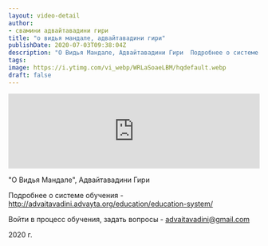 ```yaml
---
layout: video-detail
author:
- свамини адвайтавадини гири
title: "о видья мандале, адвайтавадини гири"
publishDate: 2020-07-03T09:38:04Z
description: "О Видья Мандале, Адвайтавадини Гири  Подробнее о системе обучения - <http //advaitavadini.advayta.org/education/education-system/>  Войти в процесс обучения, задать вопросы - [advaitavadini@gmail.com](mailto advaitavadini@gmail.com)  2020 г."
tags: 
image: https://i.ytimg.com/vi_webp/WRLaSoaeLBM/hqdefault.webp
draft: false
---
```


<iframe width="100%" src="https://www.youtube.com/embed/WRLaSoaeLBM" frameborder="0" allowfullscreen=""></iframe> 

 "О Видья Мандале", Адвайтавадини Гири

 Подробнее о системе обучения - <http://advaitavadini.advayta.org/education/education-system/> 

 Войти в процесс обучения, задать вопросы - [advaitavadini@gmail.com](mailto:advaitavadini@gmail.com) 

 2020 г.

  

 